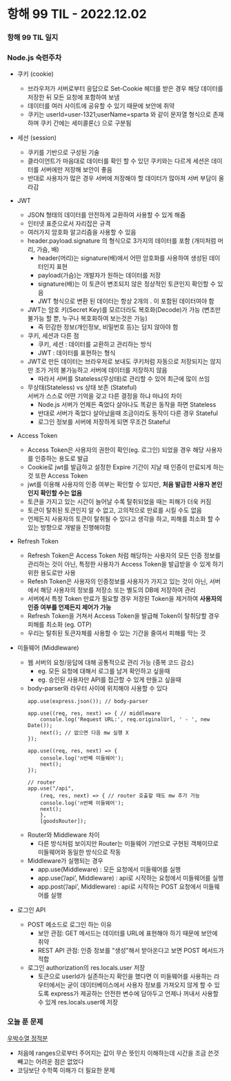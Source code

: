 # 항해 99 TIL - 2022.12.02
### 항해 99 TIL 일지

### Node.js 숙련주차
* 쿠키 (cookie)
  - 브라우저가 서버로부터 응답으로 Set-Cookie 헤더를 받은 경우 해당 데이터를 저장한 뒤 모든 요청에 포함하여 보냄
  - 데이터를 여러 사이트에 공유할 수 있기 때문에 보안에 취약
  - 쿠키는 userId=user-1321;userName=sparta 와 같이 문자열 형식으로 존재하며 쿠키 간에는 세미콜론(;) 으로 구분됨
* 세선 (session)<br>
  - 쿠키를 기반으로 구성된 기술
  - 클라이언트가 마음대로 데이터를 확인 할 수 있던 쿠키와는 다르게 세션은 데이터를 서버에만 저장해 보안이 좋음
  - 반대로 사용자가 많은 경우 서버에 저장해야 할 데이터가 많아져 서버 부담이 올라감
* JWT
  - JSON 형태의 데이터를 안전하게 교환하여 사용할 수 있게 해줌
  - 인터넷 표준으로서 자리잡은 규격
  - 여러가지 암호화 알고리즘을 사용할 수 있음
  - header.payload.signature 의 형식으로 3가지의 데이터를 포함 (개미처럼 머리, 가슴, 배)
    + header(머리)는 signature(배)에서 어떤 암호화를 사용하여 생성된 데이터인지 표현
    + payload(가슴)는 개발자가 원하는 데이터를 저장
    + signature(배)는 이 토큰이 변조되지 않은 정상적인 토큰인지 확인할 수 있음
    + JWT 형식으로 변환 된 데이터는 항상 2개의 . 이 포함된 데이터여야 함
  - JWT는 암호 키(Secret Key)를 모르더라도 복호화(Decode)가 가능 (변조만 불가능 할 뿐, 누구나 복호화하여 보는것은 가능)
    + 즉 민감한 정보(개인정보, 비밀번호 등)는 담지 않아야 함
  - 쿠키, 세션과 다른 점
    + 쿠키, 세션 : 데이터를 교환하고 관리하는 방식
    + JWT : 데이터를 표현하는 형식
  - JWT로 만든 데이터는 브라우저로 보내도 쿠키처럼 자동으로 저장되지는 않지만 조가 거의 불가능하고 서버에 데이터를 저장하지 않음
    + 따라서 서버를 Stateless(무상태)로 관리할 수 있어 최근에 많이 쓰임
  - 무상태(Stateless) vs 상태 보존 (Stateful)<br>
    서버가 스스로 어떤 기억을 갖고 다른 결정을 하냐 마냐의 차이
    + Node.js 서버가 언제든 죽었다 살아나도 똑같은 동작을 하면 Stateless
    + 반대로 서버가 죽었다 살아났을때 조금이라도 동작이 다른 경우 Stateful
    + 로그인 정보를 서버에 저장하게 되면 무조건 Stateful

* Access Token
  - Access Token은 사용자의 권한이 확인(eg. 로그인) 되었을 경우 해당 사용자를 인증하는 용도로 발급
  - Cookie로 jwt를 발급하고 설정한 Expire 기간이 지날 때 인증이 만료되게 하는것 또한 Access Token
  - jwt를 이용해 사용자의 인증 여부는 확인할 수 있지만, **처음 발급한 사용자 본인인지 확인할 수는 없음**
  - 토큰을 가지고 있는 시간이 늘어날 수록 탈취되었을 때는 피해가 더욱 커짐
  - 토큰이 탈취된 토큰인지 알 수 없고, 고의적으로 만료를 시킬 수도 없음
  - 언제든지 사용자의 토큰이 탈취될 수 있다고 생각을 하고, 피해를 최소화 할 수 있는 방향으로 개발을 진행해야함
* Refresh Token
  - Refresh Token은 Access Token 처럼 해당하는 사용자의 모든 인증 정보를 관리하는 것이 아닌, 특정한 사용자가 Access Token을 발급받을 수 있게 하기 위한 용도로만 사용
  - Refesh Token은 사용자의 인증정보를 사용자가 가지고 있는 것이 아닌, 서버에서 해당 사용자의 정보를 저장소 또는 별도의 DB에 저장하여 관리
  - 서버에서 특정 Token 만료가 필요할 경우 저장된 Token을 제거하여 **사용자의 인증 여부를 언제든지 제어가 가능**
  - Refresh Token을 거쳐서 Access Token을 발급해 Token이 탈취당할 경우 피해를 최소화 (eg. OTP)
  - 우리는 탈취된 토큰자체를 사용할 수 있는 기간을 줄여서 피해를 막는 것

* 미들웨어 (Middleware)
  - 웹 서버의 요청/응답에 대해 공통적으로 관리 가능 (중복 코드 감소)
    + eg. 모든 요청에 대해서 로그를 남겨 확인하고 싶을때
    + eg. 승인된 사용자만 API를 접근할 수 있게 만들고 싶을때
  - body-parser와 라우터 사이에 위치해야 사용할 수 있다
    ```
    app.use(express.json()); // body-parser

    app.use((req, res, next) => { // middleware
        console.log('Request URL:', req.originalUrl, ' - ', new Date());
        next(); // 없으면 다음 mw 실행 X
    });

    app.use((req, res, next) => {
        console.log('n번째 미들웨어');
        next();
    });

    // router
    app.use("/api", 
        (req, res, next) => { // router 호출할 때도 mw 추가 가능
        console.log('n번째 미들웨어');
        next();
        },
        [goodsRouter]);
    ```
  - Router와 Middleware 차이
    + 다른 방식처럼 보이지만 Router는 미들웨어 기반으로 구현된 객체이므로 미들웨어와 동일한 방식으로 작동
  - Middleware가 실행되는 경우
    + app.use(Middleware) : 모든 요청에서 미들웨어를 실행
    + app.use(’/api’, Middleware) : api로 시작하는 요청에서 미들웨어를 실행
    + app.post(’/api’, Middleware) : api로 시작하는 POST 요청에서 미들웨어를 실행

* 로그인 API
  - POST 메소드로 로그인 하는 이유
    + 보안 관점: GET 메서드는 데이터를 URL에 표현해야 하기 때문에 보안에 취약
    + REST API 관점: 인증 정보를 "생성"해서 받아온다고 보면 POST 메서드가 적합
  - 로그인 authorization의 res.locals.user 저장
    + 토큰으로 userId가 실존하는지 확인을 했다면 이 미들웨어를 사용하는 라우터에서는 굳이 데이터베이스에서 사용자 정보를 가져오지 않게 할 수 있도록 express가 제공하는 안전한 변수에 담아두고 언제나 꺼내서 사용할 수 있게 res.locals.user에 저장

### 오늘 푼 문제
[우박수열 정적분](https://school.programmers.co.kr/learn/courses/30/lessons/134239)
* 처음에 ranges으로부터 주어지는 값이 무슨 뜻인지 이해하는데 시간을 조금 쓴것 빼고는 어려운 점은 없었다
* 코딩보단 수학쪽 이해가 더 필요한 문제
